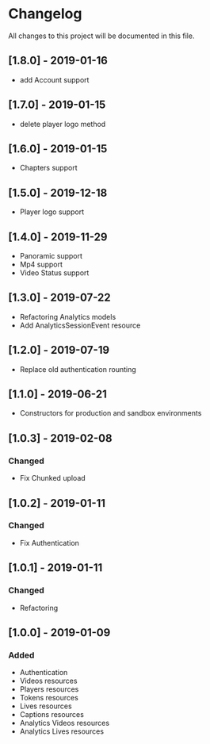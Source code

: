 # Changelog
All changes to this project will be documented in this file.

## [1.8.0] - 2019-01-16
- add Account support

## [1.7.0] - 2019-01-15
- delete player logo method

## [1.6.0] - 2019-01-15
- Chapters support

## [1.5.0] - 2019-12-18
- Player logo support

## [1.4.0] - 2019-11-29
- Panoramic support
- Mp4 support
- Video Status support

## [1.3.0] - 2019-07-22
- Refactoring Analytics models
- Add AnalyticsSessionEvent resource

## [1.2.0] - 2019-07-19
- Replace old authentication rounting

## [1.1.0] - 2019-06-21
- Constructors for production and sandbox environments

## [1.0.3] - 2019-02-08
### Changed
- Fix Chunked upload

## [1.0.2] - 2019-01-11
### Changed
- Fix Authentication

## [1.0.1] - 2019-01-11
### Changed
- Refactoring

## [1.0.0] - 2019-01-09
### Added
- Authentication
- Videos resources
- Players resources
- Tokens resources
- Lives resources
- Captions resources
- Analytics Videos resources
- Analytics Lives resources
